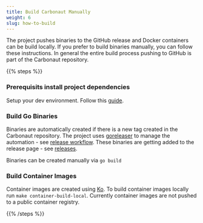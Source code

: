 ```yaml
---
title: Build Carbonaut Manually
weight: 6
slug: how-to-build
---
```


The project pushes binaries to the GitHub release and Docker containers can be build locally. If you prefer to build binaries manually, you can follow these instructions. In general the entire build process pushing to GitHub is part of the Carbonaut repository.

{{% steps %}}

### Prerequisits install project dependencies

Setup your dev environment. Follow this [guide](/docs/guides/how-to-setup-dev-environment/).

### Build Go Binaries

Binaries are automatically created if there is a new tag created in the Carbonaut repository. The project uses [goreleaser](https://goreleaser.com/) to manage the automation - see [release workflow](https://github.com/leonardpahlke/carbonaut/blob/main/.github/workflows/release.yml). These binaries are getting added to the release page - see [releases](https://github.com/leonardpahlke/carbonaut/releases).

Binaries can be created manually via `go build`

### Build Container Images

Container images are created using [Ko](https://ko.build/). To build container images locally run `make container-build-local`. Currently container images are not pushed to a public container registry.

{{% /steps %}}
